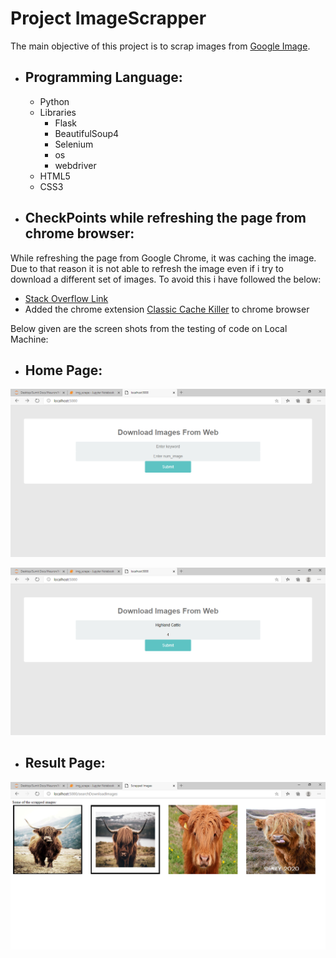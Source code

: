 # Project ImageScrapper
The main objective of this project is to scrap images from [Google Image](https://images.google.com/?gws_rd=ssl).
- ## Programming Language:
  - Python
  - Libraries
    - Flask
    - BeautifulSoup4
    - Selenium
    - os
    - webdriver
  - HTML5
  - CSS3
 
- ## CheckPoints while refreshing the page from chrome browser:
 While refreshing the page from Google Chrome, it was caching the image. Due to that reason it is not able to refresh the image even if i try to download a different set of images. To avoid this i have followed the below:
  - [Stack Overflow Link](https://stackoverflow.com/questions/5690269/disabling-chrome-cache-for-website-development)
  - Added the chrome extension [Classic Cache Killer](https://chrome.google.com/webstore/detail/classic-cache-killer/kkmknnnjliniefekpicbaaobdnjjikfp/related) to chrome browser
  
 Below given are the screen shots from the testing of code on Local Machine:
 
 - ## Home Page:
 ![Alt text](HomePage.png)
 
 ![Alt text](HomePageStringEntered.png)
 
  - ## Result Page:
  ![Alt text](ResultPage.png)
 

